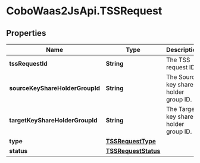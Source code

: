 # CoboWaas2JsApi.TSSRequest

## Properties

Name | Type | Description | Notes
------------ | ------------- | ------------- | -------------
**tssRequestId** | **String** | The TSS request ID. | [optional] 
**sourceKeyShareHolderGroupId** | **String** | The Source key share holder group ID. | [optional] 
**targetKeyShareHolderGroupId** | **String** | The Target key share holder group ID. | [optional] 
**type** | [**TSSRequestType**](TSSRequestType.md) |  | [optional] 
**status** | [**TSSRequestStatus**](TSSRequestStatus.md) |  | [optional] 


